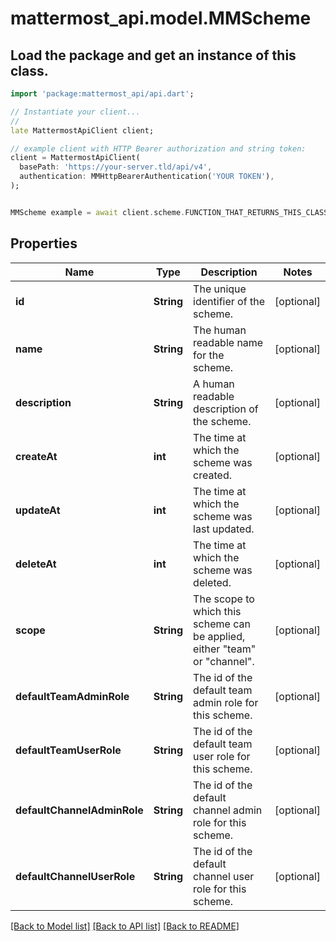 # mattermost_api.model.MMScheme

## Load the package and get an instance of this class.
```dart
import 'package:mattermost_api/api.dart';

// Instantiate your client...
//
late MattermostApiClient client;

// example client with HTTP Bearer authorization and string token:
client = MattermostApiClient(
  basePath: 'https://your-server.tld/api/v4',
  authentication: MMHttpBearerAuthentication('YOUR TOKEN'),
);


MMScheme example = await client.scheme.FUNCTION_THAT_RETURNS_THIS_CLASS();

```

## Properties
Name | Type | Description | Notes
------------ | ------------- | ------------- | -------------
**id** | **String** | The unique identifier of the scheme. | [optional] 
**name** | **String** | The human readable name for the scheme. | [optional] 
**description** | **String** | A human readable description of the scheme. | [optional] 
**createAt** | **int** | The time at which the scheme was created. | [optional] 
**updateAt** | **int** | The time at which the scheme was last updated. | [optional] 
**deleteAt** | **int** | The time at which the scheme was deleted. | [optional] 
**scope** | **String** | The scope to which this scheme can be applied, either \"team\" or \"channel\". | [optional] 
**defaultTeamAdminRole** | **String** | The id of the default team admin role for this scheme. | [optional] 
**defaultTeamUserRole** | **String** | The id of the default team user role for this scheme. | [optional] 
**defaultChannelAdminRole** | **String** | The id of the default channel admin role for this scheme. | [optional] 
**defaultChannelUserRole** | **String** | The id of the default channel user role for this scheme. | [optional] 

[[Back to Model list]](../GENERATED_README.md#documentation-for-models) [[Back to API list]](../GENERATED_README.md#documentation-for-api-endpoints) [[Back to README]](../GENERATED_README.md)


